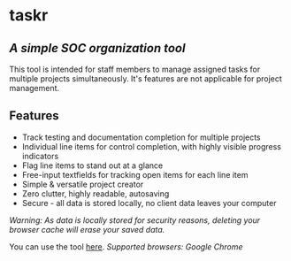 # taskr

## _A simple SOC organization tool_

This tool is intended for staff members to manage assigned tasks for multiple projects simultaneously.
It's features are not applicable for project management.

## Features

- Track testing and documentation completion for multiple projects
- Individual line items for control completion, with highly visible progress indicators
- Flag line items to stand out at a glance
- Free-input textfields for tracking open items for each line item
- Simple & versatile project creator
- Zero clutter, highly readable, autosaving
- Secure - all data is stored locally, no client data leaves your computer

_Warning: As data is locally stored for security reasons, deleting your browser cache will erase your saved data._

You can use the tool [here].
_Supported browsers: Google Chrome_

[here]: https://taskr-psi.vercel.app
